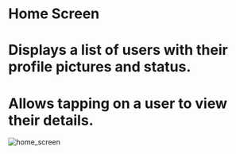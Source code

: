 # Home Screen

# Displays a list of users with their profile pictures and status.
# Allows tapping on a user to view their details.

![home_screen](https://github.com/user-attachments/assets/9ce3093e-1974-4f71-80e1-1b829c18cc64)



